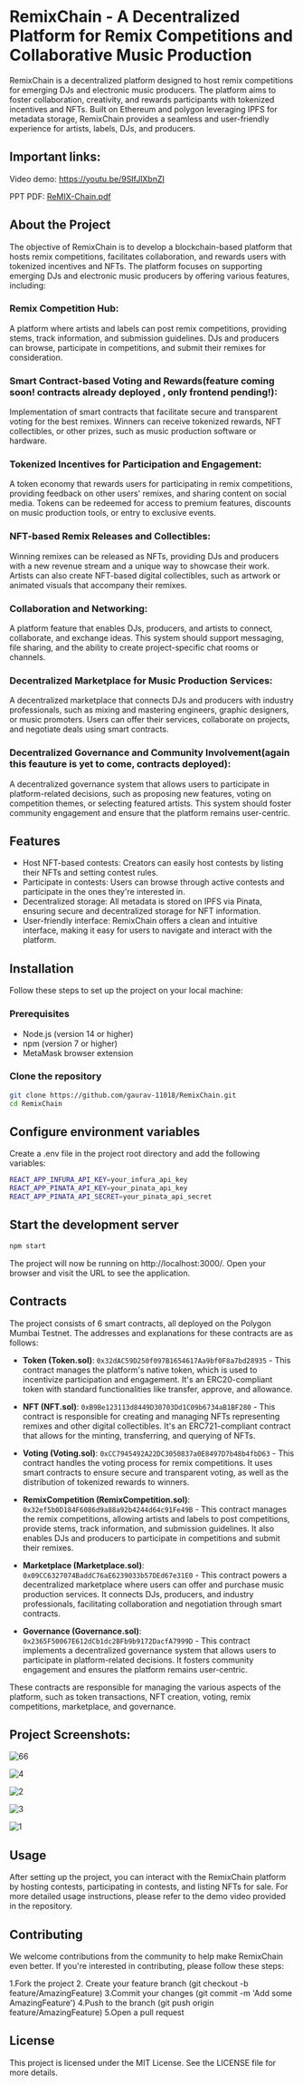<!--
TOKEN                  = > 0x32dAC59D250f097B1654617Aa9bf0F8a7bd28935
NFT                    = > 0xB9Be123113d8449D30703Dd1C09b6734aB1BF280
VOTING                 = > 0xCC7945492A22DC3050837a0E8497D7b48b4fbD63
RemixCompetition       = > 0x32ef5b0D184F6086d9a88a92b4244d64c91Fe49B
MARKETPLACE            = > 0x09CC6327074BaddC76aE6239033b57DEd67e31E0
GOVERNANCE             = > 0x2365F50067E612dCb1dc2BFb9b9172DacfA7999D 
-->

# RemixChain - A Decentralized Platform for Remix Competitions and Collaborative Music Production
RemixChain is a decentralized platform designed to host remix competitions for emerging DJs and electronic music producers. The platform aims to foster collaboration, creativity, and rewards participants with tokenized incentives and NFTs. Built on Ethereum and polygon leveraging IPFS for metadata storage, RemixChain provides a seamless and user-friendly experience for artists, labels, DJs, and producers.


## Important links:

Video demo: https://youtu.be/9SIfJlXbnZI

PPT PDF: [ReMIX-Chain.pdf](https://github.com/gaurav-11018/ReMIX-Chain/files/11210927/ReMIX-Chain.pdf)


## About the Project
The objective of RemixChain is to develop a blockchain-based platform that hosts remix competitions, facilitates collaboration, and rewards users with tokenized incentives and NFTs. The platform focuses on supporting emerging DJs and electronic music producers by offering various features, including:

### Remix Competition Hub:
A platform where artists and labels can post remix competitions, providing stems, track information, and submission guidelines. DJs and producers can browse, participate in competitions, and submit their remixes for consideration.

### Smart Contract-based Voting and Rewards(feature coming soon! contracts already deployed , only frontend pending!): 
Implementation of smart contracts that facilitate secure and transparent voting for the best remixes. Winners can receive tokenized rewards, NFT collectibles, or other prizes, such as music production software or hardware.

### Tokenized Incentives for Participation and Engagement: 
A token economy that rewards users for participating in remix competitions, providing feedback on other users' remixes, and sharing content on social media. Tokens can be redeemed for access to premium features, discounts on music production tools, or entry to exclusive events.

### NFT-based Remix Releases and Collectibles:
Winning remixes can be released as NFTs, providing DJs and producers with a new revenue stream and a unique way to showcase their work. Artists can also create NFT-based digital collectibles, such as artwork or animated visuals that accompany their remixes.

### Collaboration and Networking:
A platform feature that enables DJs, producers, and artists to connect, collaborate, and exchange ideas. This system should support messaging, file sharing, and the ability to create project-specific chat rooms or channels.

### Decentralized Marketplace for Music Production Services:
A decentralized marketplace that connects DJs and producers with industry professionals, such as mixing and mastering engineers, graphic designers, or music promoters. Users can offer their services, collaborate on projects, and negotiate deals using smart contracts.

### Decentralized Governance and Community Involvement(again this feauture is yet to come, contracts deployed):
A decentralized governance system that allows users to participate in platform-related decisions, such as proposing new features, voting on competition themes, or selecting featured artists. This system should foster community engagement and ensure that the platform remains user-centric.

## Features
+ Host NFT-based contests: Creators can easily host contests by listing their NFTs and setting contest rules.
+ Participate in contests: Users can browse through active contests and participate in the ones they're interested in.
+ Decentralized storage: All metadata is stored on IPFS via Pinata, ensuring secure and decentralized storage for NFT information.
+ User-friendly interface: RemixChain offers a clean and intuitive interface, making it easy for users to navigate and interact with the platform.

## Installation

Follow these steps to set up the project on your local machine:

### Prerequisites

- Node.js (version 14 or higher)
- npm (version 7 or higher)
- MetaMask browser extension

### Clone the repository

```bash
git clone https://github.com/gaurav-11018/RemixChain.git
cd RemixChain
```

## Configure environment variables
Create a .env file in the project root directory and add the following variables:
```bash
REACT_APP_INFURA_API_KEY=your_infura_api_key
REACT_APP_PINATA_API_KEY=your_pinata_api_key
REACT_APP_PINATA_API_SECRET=your_pinata_api_secret
```

## Start the development server
```bash
npm start
```
The project will now be running on http://localhost:3000/. Open your browser and visit the URL to see the application.


## Contracts

The project consists of 6 smart contracts, all deployed on the Polygon Mumbai Testnet. The addresses and explanations for these contracts are as follows:

- **Token (Token.sol)**: `0x32dAC59D250f097B1654617Aa9bf0F8a7bd28935` - This contract manages the platform's native token, which is used to incentivize participation and engagement. It's an ERC20-compliant token with standard functionalities like transfer, approve, and allowance.

- **NFT (NFT.sol)**: `0xB9Be123113d8449D30703Dd1C09b6734aB1BF280` - This contract is responsible for creating and managing NFTs representing remixes and other digital collectibles. It's an ERC721-compliant contract that allows for the minting, transferring, and querying of NFTs.

- **Voting (Voting.sol)**: `0xCC7945492A22DC3050837a0E8497D7b48b4fbD63` - This contract handles the voting process for remix competitions. It uses smart contracts to ensure secure and transparent voting, as well as the distribution of tokenized rewards to winners.

- **RemixCompetition (RemixCompetition.sol)**: `0x32ef5b0D184F6086d9a88a92b4244d64c91Fe49B` - This contract manages the remix competitions, allowing artists and labels to post competitions, provide stems, track information, and submission guidelines. It also enables DJs and producers to participate in competitions and submit their remixes.

- **Marketplace (Marketplace.sol)**: `0x09CC6327074BaddC76aE6239033b57DEd67e31E0` - This contract powers a decentralized marketplace where users can offer and purchase music production services. It connects DJs, producers, and industry professionals, facilitating collaboration and negotiation through smart contracts.

- **Governance (Governance.sol)**: `0x2365F50067E612dCb1dc2BFb9b9172DacfA7999D` - This contract implements a decentralized governance system that allows users to participate in platform-related decisions. It fosters community engagement and ensures the platform remains user-centric.

These contracts are responsible for managing the various aspects of the platform, such as token transactions, NFT creation, voting, remix competitions, marketplace, and governance.






## Project Screenshots:
![66](https://user-images.githubusercontent.com/79459872/231204564-2829fb37-b4b8-4edc-be67-4290cab948cd.png)

![4](https://user-images.githubusercontent.com/79459872/231204605-097f4b92-c4a5-458d-af34-30c8a10974a1.png)

![2](https://user-images.githubusercontent.com/79459872/231204657-59cd2d6a-1289-444e-b17c-fb500d8e5fa8.png)

![3](https://user-images.githubusercontent.com/79459872/231204680-ada9c15a-4bde-48c9-bc22-9a5e99f9c7ac.png)

![1](https://user-images.githubusercontent.com/79459872/231204725-b13407a7-2e7a-43e8-882d-c5626d3ff700.png)


## Usage
After setting up the project, you can interact with the RemixChain platform by hosting contests, participating in contests, and listing NFTs for sale. For more detailed usage instructions, please refer to the demo video provided in the repository.

## Contributing
We welcome contributions from the community to help make RemixChain even better. If you're interested in contributing, please follow these steps:

1.Fork the project
2. Create your feature branch (git checkout -b feature/AmazingFeature)
3.Commit your changes (git commit -m 'Add some AmazingFeature')
4.Push to the branch (git push origin feature/AmazingFeature)
5.Open a pull request


## License
This project is licensed under the MIT License. See the LICENSE file for more details.
